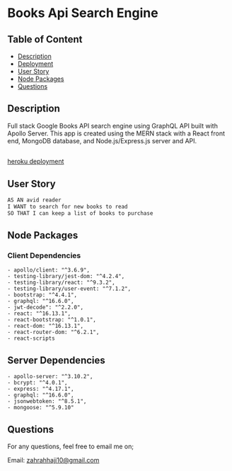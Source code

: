 # Books Api Search Engine

## Table of Content

- [Description](#description)
- [Deployment](#deployment)
- [User Story](#User-Story)
- [Node Packages](#node-packages)
- [Questions](#questions)

## Description

Full stack Google Books API search engine using GraphQL API built with Apollo Server. This app is created using the MERN stack with a React front end, MongoDB database, and Node.js/Express.js server and API.

##

[heroku deployment](https://still-ridge-22361.herokuapp.com/)

## User Story

```md
AS AN avid reader
I WANT to search for new books to read
SO THAT I can keep a list of books to purchase
```

## Node Packages

### Client Dependencies

    - apollo/client: "^3.6.9",
    - testing-library/jest-dom: "^4.2.4",
    - testing-library/react: "^9.3.2",
    - testing-library/user-event: "^7.1.2",
    - bootstrap: "^4.4.1",
    - graphql: "^16.6.0",
    - jwt-decode": "^2.2.0",
    - react: "^16.13.1",
    - react-bootstrap: "^1.0.1",
    - react-dom: "^16.13.1",
    - react-router-dom: "^6.2.1",
    - react-scripts

## Server Dependencies

    - apollo-server: "^3.10.2",
    - bcrypt: "^4.0.1",
    - express: "^4.17.1",
    - graphql: "^16.6.0",
    - jsonwebtoken: "^8.5.1",
    - mongoose: "^5.9.10"

## Questions

For any questions, feel free to email me on;

Email: zahrahhaji10@gmail.com
